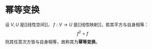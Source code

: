 # 幂等变换

设 $V,U$ 是[[线性空间]]， $f : V \to U$ 是[[线性映射]]，若其平方与自身相等：
$$ f^2=f $$
则其任意次方皆与自身相等，故称其为**幂等变换**。


